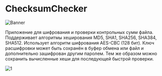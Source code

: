 # ChecksumChecker

![Banner](https://github.com/Naulex/ChecksumChecker/assets/148938265/2eef71e6-af32-470a-97a9-74b13fea2018)

Приложение для шифрования и проверки контрольных сумм файла. Поддерживает алгоритмы хеширования MD5, SHA1, SHA256, SHA384, SHA512. Использует алгоритм шифрования AES-CBC (128 бит). Ключ расшифровки может быть сохранён в буфер обмена или файл и дополнительно зашифрован другим паролем. Тем же образом можно сохранить вычисленные хеши для последующей быстрой проверки.

![1](https://github.com/Naulex/ChecksumChecker/assets/148938265/293f825f-8ca1-43aa-8aa8-950175c5bd39)
